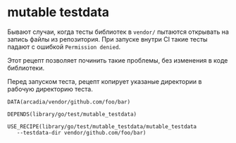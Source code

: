 # mutable testdata

Бывают случаи, когда тесты библиотек в `vendor/` пытаются открывать на запись файлы из репозитория.
При запуске внутри CI такие тесты падают с ошибкой `Permission denied`.

Этот рецепт позволяет починить такие проблемы, без изменения в коде библиотеки.

Перед запуском теста, рецепт копирует указаные директории в рабочую директорию теста.

```
DATA(arcadia/vendor/github.com/foo/bar)

DEPENDS(library/go/test/mutable_testdata)

USE_RECIPE(library/go/test/mutable_testdata/mutable_testdata
   --testdata-dir vendor/github.com/foo/bar)
```
